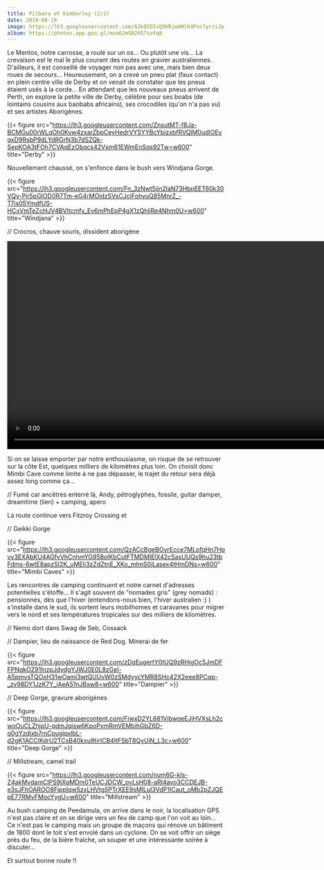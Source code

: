 ```yaml
---
title: Pilbara et Kimberley (2/2)
date: 2019-08-19
image: https://lh3.googleusercontent.com/A3kQ5DIxQXHRjwHHlK4Pxc7yrziJp-IB4e-duODKLvIRqHipiQfPTjuNmUp1cJ0zC4HAeo0l_T_TkTMJ3K4rsGUNp2kumMVgb9I4oYqvYJ80X5i_Nnlj_efYjcgvR-aEFIn2iLHkWHo=w600
album: https://photos.app.goo.gl/moa62mS82h57saYq8
---
```


Le Mentos, notre carrosse, a roulé sur un os... Ou plutôt une vis... La crevaison est le mal le plus courant des routes en gravier australiennes. D'ailleurs, il est conseillé de voyager non pas avec une, mais bien deux roues de secours... Heureusement, on a crevé un pneu plat (faux contact) en plein centre ville de Derby et on venait de constater que les pneus étaient usés à la corde... En attendant que les nouveaux pneus arrivent de Perth, on explore la petite ville de Derby, célèbre pour ses boabs (de lointains cousins aux baobabs africains), ses crocodiles (qu'on n'a pas vu) et ses artistes Aborigènes.

{{< figure src="https://lh3.googleusercontent.com/ZnsutMT-f8Ja-BCMGu00rWLqOh0Kvw4zxarZbpCeyHedrVYSYYBcYbizxbfRVQlM0udlOEyqxD9RsbP9dLYdRGrN3b7dSZQk-SepKOA3tFOh7CVAqEzObqcs42Vxm61EWmEnSqs92Tw=w600" title="Derby" >}}

Nouvellement chaussé, on s'enfonce dans le bush vers Windjana Gorge. 

{{< figure src="https://lh3.googleusercontent.com/Fn_3zNwt5jjn2laN73HbpEET60k30VQy-Pjr5pGIOD0R7Tm-eG4rMOidzSVsCJcjFohyuQ85MnrZ_-T7is05YmdfUS-HCxVmTeZcHJV4BVltcmfy_Ey6mPhEpP4gX1zQhliRe4Nhm0U=w600" title="Windjana" >}}

// Crocros, chauve souris, dissident aborigène

<div style="width:100%;height:480px;background-color:black;text-align:center;">
  <video style="height:100%;" controls>
    <source src="https://lh3.googleusercontent.com/dDc4Qdjpd_-Tk-zzTzP4BWLJ2AEEQp3HekzbtRF0L45zFFWYmGd7cwtzja4bT6OwLDs3IV87GSnCMp495uSxIrkEDzA2vhacgNkTylbbN8D0qhHgvHSzrwy7x8vaPrLA6xTDsADKjK8=m18" type="video/mp4">
  </video>
</div>


Si on se laisse emporter par notre enthousiasme, on risque de se retrouver sur la côte Est, quelques milliers de kilomètres plus loin. On choisit donc Mimbi Cave comme limite à ne pas dépasser, le trajet du retour sera déjà assez long comme ça...

// Fumé car ancêtres enterré là, Andy, pétroglyphes, fossile, guitar damper, dreamtime (lien) + camping, apero

La route continue vers Fitzroy Crossing et 

// Geikki Gorge

{{< figure src="https://lh3.googleusercontent.com/QzACcBgeBOvrEcce7MLofqHn7Hpvv3EXAbKU4AGfvVhCnhmYG958olKbCutFTMDMlElX42cSasUUQs9hu23tbFdms-6wtE8apzSI2K_uMEIi3zZdZtnE_XKo_mhnS0jLasex4tHmDNs=w600" title="Mimbi Caves" >}}

Les rencontres de camping continuent et notre carnet d'adresses potentielles s'étoffe... Il s'agit souvent de "nomades gris" (grey nomads) : pensionnés, dès que l'hiver (entendons-nous bien, l'hiver australien :) ) s'installe dans le sud, ils sortent leurs mobilhomes et caravanes pour migrer vers le nord et ses températures tropicales sur des milliers de kilomètres. 

// Nemo dort dans Swag de Seb, Cossack

// Dampier, lieu de naissance de Red Dog. Minerai de fer

{{< figure src="https://lh3.googleusercontent.com/zDqEugertY0tUQ9zRHigOc5JmDFFPNgkOZ91lnzpJdydgYJWJ0E0L8zGel-A5pmvsTQOxH31wOami3wtQUUvW0zSMdyycYMR8SHc42X2eee8PCqp-_zv98DY1JzK7Y_iAeA51nJBxw8=w600" title="Dampier" >}}

// Deep Gorge, gravure aborigènes

{{< figure src="https://lh3.googleusercontent.com/FiwxD2YL681VjbwoeEJjHVXsLh2cwoOuCLZhjpU-qdmJqisw6KpoPxmRmVEMbihGbZ6D-q0gYzdixb7rnCpugipxlbL-d2gK1ACCIKdrU2TCsB40kxu9tirlCB4ltFSbT8QyUiN_L3c=w600" title="Deep Gorge" >}}

// Millstream, camel trail

{{< figure src="https://lh3.googleusercontent.com/num6G-kIs-Z4akMvdamClPS9jXqMDm0TeUCJDCW_ovLsH08-aRI4avo3CCDEJB-e3sJFhOAROO8FippIqw5zxLHVtg5PTrXEE9sMlLuI3VdP1ICaut_oMb2pZJQEpE77RMvFMocYygU=w600" title="Millstream" >}}

Au bush camping de Peedamula, on arrive dans le noir, la localisation GPS n'est pas claire et on se dirige vers un feu de camp que l'on voit au loin... Ce n'est pas le camping mais un groupe de maçons qui rénove un bâtiment de 1800 dont le toit s'est envolé dans un cyclone. On se voit offrir un siège près du feu, de la bière fraîche, un souper et une intéressante soirée à discuter...

Et surtout bonne route !!
